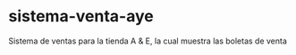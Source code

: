 # sistema-venta-aye
Sistema de ventas para la tienda A &amp; E, la cual muestra las boletas de venta
